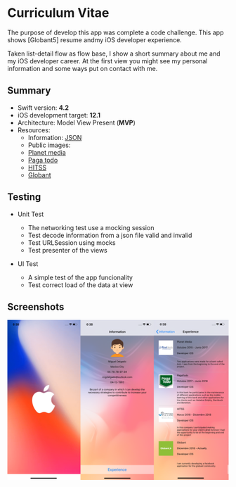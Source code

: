 # Curriculum Vitae

The purpose of develop this app was complete a code challenge. This app shows [Globant5] resume andmy iOS developer experience.

Taken list-detail flow as flow base, I show a short summary about me and my iOS developer career. At the first view you might see my personal information and some ways put on contact with me.

## Summary

+ Swift version: __4.2__
+ iOS development target: __12.1__
+ Architecture: Model View Present (__MVP__)
+ Resources:
    + Information: [JSON](https://gist.github.com/MiguelDelgado22/47dad348488891b1d5fba23b41b25b04)
    + Public images:
    + [Planet media](https://i.imgur.com/aSCJmX6.png)
    + [Paga todo](https://i.imgur.com/wVcW6jA.png)
    + [HITSS](https://i.imgur.com/W4Xpip2.jpg)
    + [Globant](https://i.imgur.com/YbGV5B4.png)

## Testing

+ Unit Test
    + The networking test use a mocking session
    + Test decode information from a json file valid and invalid
    + Test URLSession using mocks
    + Test presenter of the views
    
+ UI Test
    + A simple test of the app funcionality
    + Test correct load of the data at view

## Screenshots

![Example](./screenshots.png)
